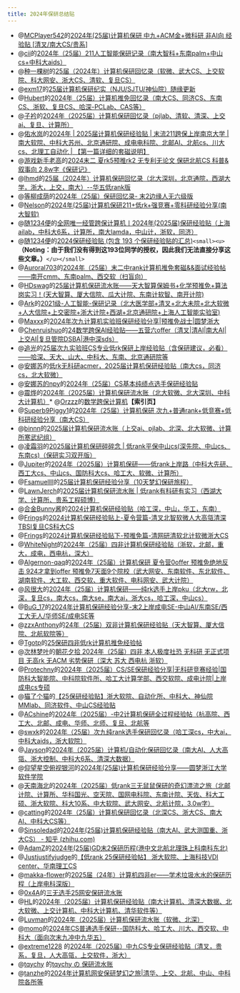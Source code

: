 ```yaml
---
title: 2024年保研总结贴
---
```

* @[MCPlayer542](https://www.zhihu.com/people/mcplayer542)的[2024年(25届)计算机保研 中九+ACM金+微科研 非AI向 经验贴 \[清叉/南大CS/贵系\]](https://zhuanlan.zhihu.com/p/875837496)
* @[cii](https://www.zhihu.com/people/ciyi-72)的[2024年（25届）211人工智能保研记录（南大智科+东南palm+中山cs+中科大aids）](https://zhuanlan.zhihu.com/p/705008120)
* @[种一棵树](https://www.zhihu.com/people/jin-ci-4-52)的[25届（2024年）计算机保研回忆录（软微、武大CS、上交软院、科大网安、浙大CS、清软、复旦CS）](https://zhuanlan.zhihu.com/p/893479631)
* @[exm17](https://www.zhihu.com/people/ji-mo-ai-17)的[25届计算机保研纪实（NJU/SJTU/神仙院）随缘更新](https://zhuanlan.zhihu.com/p/710750941)
* @[Hubert](https://www.zhihu.com/people/qiu-niang-43-66)的[2024年（25届）计算机推免回忆录（南大CS、同济CS、东南CS、浙软、复旦CS、哈深-PCLab、CAS等）](https://zhuanlan.zhihu.com/p/920568634)
* @[子衿](https://www.zhihu.com/people/qiu-cong-to)的[2024年（2025届）计算机保研回忆录（pjlab、清软、清深、上交ai、复旦、计算所）](https://zhuanlan.zhihu.com/p/885256711)
* @[佑水岚](https://www.zhihu.com/people/yi-qing-nai)的[2024年 | 2025届计算机保研经验贴 | 末流211跨保上岸南京大学 | 南大软院、中科大苏州、北京通研院、成电电科院、北邮AI、北航cs、川大cs、北理工自动化 | 【第一篇详细的套磁说明】](https://zhuanlan.zhihu.com/p/770071908)
* @[游戏新手老高](https://www.zhihu.com/people/97-34-14-78-68)的[2024末二 夏rk5预推rk2 无专利无论文 保研北航CS 科普&amp;叙事向 2.8w字《保研记》](https://zhuanlan.zhihu.com/p/721669410)
* @[lhmd](https://www.zhihu.com/people/li-hun-meng-die)的[25届（2024年）计算机保研回忆录（北大深圳，北京通院，西湖大学，浙大，上交，南大）--华五低rank版](https://zhuanlan.zhihu.com/p/816993503)
* @[等柳成荫](https://www.zhihu.com/people/deng-liu-cheng-yin)的[2024年（25届）保研回忆录- 末2边缘人无六级版](https://zhuanlan.zhihu.com/p/791980186)
* @[Nelson](https://bosswnx.xyz)的[2024年(25届)计算机保研211+低rk+强竞赛+零科研经验分享(南大智软)](https://zhuanlan.zhihu.com/p/764039629)
* @[随1234便](https://www.zhihu.com/people/96b113ef41e7a88601debc45a636dfb6)的[全网唯一经管跨保计算机丨2024年(2025届)保研经验贴（上海ailab，中科大6系，计算所，南大lamda，中山计，浙软，同济）](https://zhuanlan.zhihu.com/p/709985313)
* @[随1234便](https://www.zhihu.com/people/96b113ef41e7a88601debc45a636dfb6)的[2024保研经验贴 (包含 193 个保研经验贴的汇总)](https://www.zhihu.com/collection/967421846?utm_source=qq&utm_medium=social&utm_oi=885488150758191104)`<small><u>`**（Noting：由于我们没有得到这193位同学的授权，因此我们无法直接分享这些文章。）**`</u></small>`
* @[Auroral703](https://github.com/Auroral703)的[2024年（25届）末二中rank计算机推免套磁&amp;&amp;面试经验帖——南开cmm、东南palm、西交软（扫盲向）](https://zhuanlan.zhihu.com/p/722088790)
* @[HDswag](https://www.zhihu.com/people/swaggyp-79-58)的[25届计算机保研流水账——天大智算保姆书+化学预推免+算法岗实习！(天大智算、厦大信院、瓜大计院、东南计软智、南开计院)](https://zhuanlan.zhihu.com/p/705127447)
* @[Ark](https://www.zhihu.com/people/k4mtz0)的[2021级-人工智能-保研记录（北大医学部+清叉+北大未院+北大软微+人大信院+上交密院+浙大计院+西湖+北京通研院+上海人工智能实验室)](https://zhuanlan.zhihu.com/p/12868669134)
* @[Maxxx](https://www.zhihu.com/people/jing-yu-yu-yu-kkkk)的[2024年次九计算机实验班保研经验分享|预推免战士|圆梦浙大](https://zhuanlan.zhihu.com/p/778165195)
* @[Chenruishuo](https://github.com/Chenruishuo)的[24数学跨保AI经验贴——五营六offer（清叉|清AI|南大AI|上交AI|复旦管院DSBA|港中深sds）](https://zhuanlan.zhihu.com/p/722033980)
* @[追光](https://github.com/Weistrass)的[25届次九实验班CS专业低rk保研上岸经验贴（含保研建议，必看）——哈深、天大、山大、中科大、东南、北京通研院等](https://zhuanlan.zhihu.com/p/787434682)
* @[安娜苏](https://github.com/Je3ter)的[低rk无科研acmer，2025届计算机保研经验贴（南大cs，同济cs，北大软微）](https://zhuanlan.zhihu.com/p/767565015)
* @[安娜苏的npy](https://github.com/Je3ter)的[2024年（25届）CS基本纯绩点选手保研经验贴](https://zhuanlan.zhihu.com/p/767703181)
* @[震烨](https://www.zhihu.com/people/e2dcc75a72d58a0fbd0b9a918cb8b898)的[2024年（2025届）计算机保研流水账（北大软微、北大深圳、中科大计算机）](https://zhuanlan.zhihu.com/p/752102974?utm_psn=1875846229054857216)* 
@[Orzzz](https://github.com/Illusionna)的[数学跨保计算机](https://www.orzzz.net/directory/about/Undergraduate/PostgraduateRecommendation/index.html)**【索引页】**
* @[Superb9Piggy1](https://zhuanlan.zhihu.com/p/790480809)的[2024年（25届）计算机保研 次九+普通rank+低竞赛+低科研经验分享（南大CS）](https://zhuanlan.zhihu.com/p/790480809)
* @[binnn](https://www.zhihu.com/people/w-bei-shang)的[2025届计算机保研流水账（上交ai、pjlab、北深、北大软微、计算所寒武纪组）](https://zhuanlan.zhihu.com/p/762734102)
* @[凌霜羽](https://www.zhihu.com/people/star-85-10-90)的[2025届计算机保研碎碎念 | 低rank平保中山cs(深先院、中山cs、东南cs)（保研实习双开版）](https://zhuanlan.zhihu.com/p/719879083)
* @[Jupiter](https://www.zhihu.com/people/chirs-3-4)的[2024年（2025届）计算机保研——低rank上岸路（中科大先研、西工大cs、中山cs、国防科大cs、哈工大、软微、计算所）](https://zhuanlan.zhihu.com/p/786622126)
* @[Fsamuellll](https://www.zhihu.com/people/fsamuel)的[25届计算机保研经验分享（10天梦幻保研旅程）](https://zhuanlan.zhihu.com/p/708507301)
* @[LawnJerch](https://github.com/Alter-Liu)的[2025届计算机保研流水账 | 低rank有科研有实习（西湖大学、计算所、贵系工程硕博）](https://zhuanlan.zhihu.com/p/796755384)
* @[合金Bunny酱](https://space.bilibili.com/305821778)的[2024计算机保研经验贴（哈工深，中山，华工，东南）](https://www.bilibili.com/opus/982457937753538582)
* @[Frings](https://www.zhihu.com/people/lin-dong-jiang-zhi-91-76)的[2024计算机保研经验贴上-夏令营篇-清叉北智软微人大高瓴清深TBSI复旦CS科大CS](https://zhuanlan.zhihu.com/p/774165680)
* @[Frings](https://www.zhihu.com/people/lin-dong-jiang-zhi-91-76)的[2024计算机保研经验贴下-预推免篇-清网研清软北计软微浙大CS](https://zhuanlan.zhihu.com/p/808810450)
* @[WhiteNight](https://github.com/WhiteNight123)的[2024年（25届）四非计算机保研经验贴（浙软，北邮，重大，成电，西电杭，深大）](https://zhuanlan.zhihu.com/p/808961775)
* @[Algernon-qaq](https://www.zhihu.com/people/a-er-ji-nong-24)的[2024年（25届）计算机保研 夏令营0offer 预推免绝地反击 924才拿到offer 预推免7天面9个院校（武大网安、东南软件、东北软件、湖南软件、大工软、西交软、重大软件、电科网安、武大计院）](https://zhuanlan.zhihu.com/p/809351967)
* @[风很大](https://zhuanlan.zhihu.com/p/832349663)的[2024年（25届）计算机保研——纯rk选手上岸pku（北大rw，北深，复旦cs，南大cs，南大se，南大ai，浙大cs，哈工深，中山cs）](https://zhuanlan.zhihu.com/p/832349663)
* @[BuG_17](https://github.com/17BuGs)的[2024年计算机保研经验分享-末2上岸成电SE-中山AI/东南SE/西工大无人/华师SE/成电SE等](https://17bugs.github.io/2024/10/04/tuimian_exp/)
* @[zzxAnthony](https://github.com/zzxAnthony)的[24年（25届）双非计算机保研经验贴（天大智算、厦大信院、北航软院等）](https://zhuanlan.zhihu.com/p/786703194)
* @[Tgotp](https://github.com/Tgotp)的[25保研四非低rk计算机推免经验帖](https://zhuanlan.zhihu.com/p/783162409)
* @[次林梦叶](https://github.com/cilinmengye)的[朝花夕拾 2024年（25届）四非 本人极度社恐 无科研 无正式项目 无高rk 无ACM 劣势保研（深大 苏大 西电杭 浙软）](https://www.cnblogs.com/cilinmengye/p/18448662)
* @[Protechny](https://www.zhihu.com/people/xiang-bei-4-62)的[2024年（2025届）CS/SE保研经验分享|无科研竞赛经验|国防科大智能院、中科院软件所、哈工大计算学部、西交软院、成电计院|上岸成电cs专硕](https://zhuanlan.zhihu.com/p/809858162)
* @[猫了个猫](https://www.zhihu.com/people/lsz-14-39)的[【25保研经验贴】浙大软院、自动化所、中科大、神仙院MMlab、同济软件、中山CS经验贴](https://zhuanlan.zhihu.com/p/770129585)
* @[ACshine](https://github.com/ACshine)的[2024年（2025届）-中2计算机保研全过程经验帖（杭高院、西工大、北邮、成电、华师、北师、复旦、北航等](https://zhuanlan.zhihu.com/p/860709046)
* @[swxk](https://www.zhihu.com/people/sai-wai-xing-ke)的[2024年（25届）次九纯rank选手保研回忆录（哈工深cs，中大ai，中科大aids，浙大软院）](https://zhuanlan.zhihu.com/p/924781136)
* @[Jayson](https://www.zhihu.com/people/cai-cai-46-94-34)的[2024年（2025届）计算机/自动化保研回忆录（南大AI、人大高瓴、浙大控制、中科大6系、清深大数据）](https://zhuanlan.zhihu.com/p/940729266)
* @[仰望星空俯视银河](https://www.zhihu.com/people/yang-wang-xing-kong-fu-shi-yin-he)的[2024年(25届)计算机保研经验分享——圆梦浙江大学软件学院](https://zhuanlan.zhihu.com/p/911068744)
* @[天南海北](https://www.zhihu.com/people/tian-nan-hai-bei-2541)的[2024年（2025届）低rank三无鼠鼠保研的奇幻漂流之旅（北邮计院、计算所、华科国光、空天院、国网电科院、东南计院、天佐、科大工硕、浙大软院、科大10系、中大软院、武大网安、北航计院，3.0w字）](https://zhuanlan.zhihu.com/p/839171218)
* @[catting](https://www.zhihu.com/people/hcatting)的[2024年（25届）计算机保研回忆录（北深CS、浙大CS、南大AI、中科大CS等）](https://zhuanlan.zhihu.com/p/1813337698)
* @[Sinsoledad](https://www.zhihu.com/people/sinsoledad-19)的[2024年(25届)计算机保研经验贴（南大AI、武大测国重、浙大CS） - 知乎 (zhihu.com)](https://zhuanlan.zhihu.com/p/2496112146)
* @[AdamZ](https://www.zhihu.com/people/hui-lun-84)的[2024年(25届)GD末2保研历程(港中文北航北理珠上科南科东北)](https://zhuanlan.zhihu.com/p/710500808)
* @[Justjustifyjudge](https://github.com/Justjustifyjudge)的[【低rank 25保研经验帖】 浙大软院、上海科技VDI center、华南理工CS](https://ustb-scut.github.io/repo4scirec/baoyan_jjj.html)
* @[makka-flower](https://www.zhihu.com/people/xi-xi-76-11-55)的[2025届（24年）计算机四非er——学术垃圾水水的保研历程（上岸电科深版）](https://zhuanlan.zhihu.com/p/4400140606)
* @[0x4A](https://www.zhihu.com/people/0x4A)的[三无选手25网安保研流水账](https://zhuanlan.zhihu.com/p/785749970)
* @[HL](https://www.zhihu.com/people/wang-zi-hang-75)的[2024年（2025届）计算机保研经验贴（南大计算机、清深大数据、北大软微、上交计算机、中科大计算机、清华软件等）](https://zhuanlan.zhihu.com/p/13744616149)
* @[Luvman](d0000000001000984?xsec_token=YBHeGEQ2LW523fXeOOjglQ6KBQTiMMypFqeT3yLKs9Xzg=&xsec_source=app_share&xhsshare=CopyLink&appuid=60dada4d0000000001000984&apptime=1739079114&share_id=9d57548bdee746d5b5dbdb3d1fdbd859)的[2024年（2025届）计算机保研流水账（软微、北深）](http://xhslink.com/a/GZfunLpLfws5)
* @[momo](https://www.zhihu.com/people/momo-16-13-72)的[2024年CS普通选手保研--国防科大、哈工大、川大、西交软、中科大（面向次末九冲中九华五）](https://zhuanlan.zhihu.com/p/1234816183)
* @[extreme1228](https://www.zhihu.com/people/bo-wen-85-93-41) 的[2024年（2025届）中九CS专业保研经验贴（清叉，贵系，复旦，人大高瓴，上交软件，浙大）](https://zhuanlan.zhihu.com/p/773204297)
* @[tqychy](https://www.zhihu.com/people/chy-89-86) 的[tqychy の 保研流水账](https://zhuanlan.zhihu.com/p/801255622)
* @[tanzhe](https://www.xiaohongshu.com/user/profile/654adef3000000000301d029)的[2024年计算机网安保研梦幻之旅|清华、上交、北航、中山、中科院各所等](https://blog.csdn.net/m0_63355790/article/details/147803394?spm=1001.2014.3001.5501)
